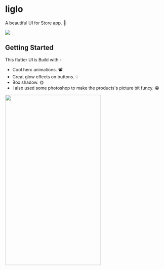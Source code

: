 # liglo

A beautiful UI for Store app. 🛒

![](https://github.com/ralphcoder/Parallel-Inertia/blob/master/readme%20assets/Mock_02_marble_PSD_compressed.jpg)

## Getting Started
This flutter UI is Build with -
- Cool hero animations. 📽
- Great glow effects on buttons. 💡
- Box shadow. 🌞
- I also used some photoshop to make the products's picture bit funcy. 😁

<img align="left" width="310" height="550" src="https://github.com/ralphcoder/Liglo/blob/master/ezgif.com-optimize.gif">
